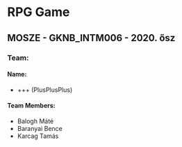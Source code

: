 # RPG Game

## MOSZE - GKNB_INTM006 - 2020. ősz

### Team:

#### Name:

- +++ (PlusPlusPlus)

#### Team Members:

- Balogh Máté
- Baranyai Bence
- Karcag Tamás
